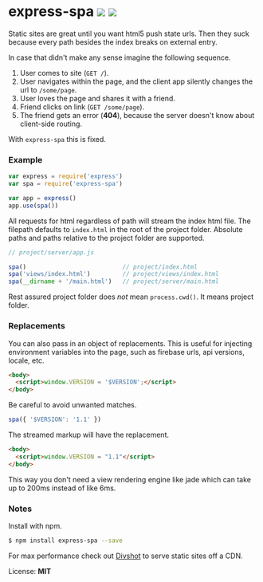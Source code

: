 # express-spa ![](https://travis-ci.org/aj0strow/express-spa.png) ![](https://david-dm.org/aj0strow/express-spa.png)

Static sites are great until you want html5 push state urls. Then they suck because every path besides the index breaks on external entry. 

In case that didn't make any sense imagine the following sequence.

1. User comes to site (`GET /`).
2. User navigates within the page, and the client app silently changes the url to `/some/page`.
3. User loves the page and shares it with a friend.
4. Friend clicks on link (`GET /some/page`). 
5. The friend gets an error (**404**), because the server doesn't know about client-side routing. 

With `express-spa` this is fixed. 

### Example

```javascript
var express = require('express')
var spa = require('express-spa')

var app = express()
app.use(spa())
```

All requests for html regardless of path will stream the index html file. The filepath defaults to `index.html` in the root of the project folder. Absolute paths and paths relative to the project folder are supported. 

```javascript
// project/server/app.js

spa()                           // project/index.html
spa('views/index.html')         // project/views/index.html
spa(__dirname + '/main.html')   // project/server/main.html
```

Rest assured project folder does *not* mean `process.cwd()`. It means project folder.

### Replacements

You can also pass in an object of replacements. This is useful for injecting environment variables into the page, such as firebase urls, api versions, locale, etc. 

```html
<body>
  <script>window.VERSION = '$VERSION';</script>
</body>
```

Be careful to avoid unwanted matches. 

```javascript
spa({ '$VERSION': '1.1' })
```

The streamed markup will have the replacement.

```html
<body>
  <script>window.VERSION = "1.1"</script>
</body>
```

This way you don't need a view rendering engine like jade which can take up to 200ms instead of like 6ms. 

### Notes

Install with npm.

```sh
$ npm install express-spa --save
```

For max performance check out [Divshot](http://www.divshot.com/) to serve static sites off a CDN. 

License: **MIT**
